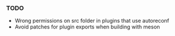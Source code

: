 ### TODO

- Wrong permissions on src folder in plugins that use autoreconf
- Avoid patches for plugin exports when building with meson

